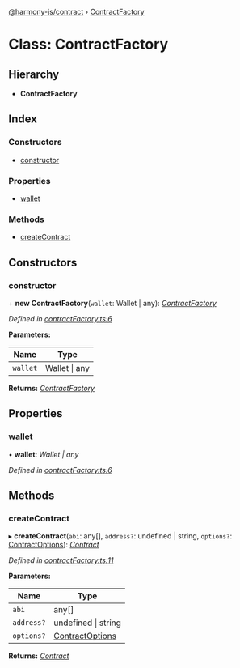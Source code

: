 [@harmony-js/contract](../globals.md) › [ContractFactory](contractfactory.md)

# Class: ContractFactory

## Hierarchy

* **ContractFactory**

## Index

### Constructors

* [constructor](contractfactory.md#constructor)

### Properties

* [wallet](contractfactory.md#wallet)

### Methods

* [createContract](contractfactory.md#createcontract)

## Constructors

###  constructor

\+ **new ContractFactory**(`wallet`: Wallet | any): *[ContractFactory](contractfactory.md)*

*Defined in [contractFactory.ts:6](https://github.com/FireStack-Lab/Harmony-sdk-core/blob/a192dab/packages/harmony-contract/src/contractFactory.ts#L6)*

**Parameters:**

Name | Type |
------ | ------ |
`wallet` | Wallet &#124; any |

**Returns:** *[ContractFactory](contractfactory.md)*

## Properties

###  wallet

• **wallet**: *Wallet | any*

*Defined in [contractFactory.ts:6](https://github.com/FireStack-Lab/Harmony-sdk-core/blob/a192dab/packages/harmony-contract/src/contractFactory.ts#L6)*

## Methods

###  createContract

▸ **createContract**(`abi`: any[], `address?`: undefined | string, `options?`: [ContractOptions](../interfaces/contractoptions.md)): *[Contract](contract.md)*

*Defined in [contractFactory.ts:11](https://github.com/FireStack-Lab/Harmony-sdk-core/blob/a192dab/packages/harmony-contract/src/contractFactory.ts#L11)*

**Parameters:**

Name | Type |
------ | ------ |
`abi` | any[] |
`address?` | undefined &#124; string |
`options?` | [ContractOptions](../interfaces/contractoptions.md) |

**Returns:** *[Contract](contract.md)*
